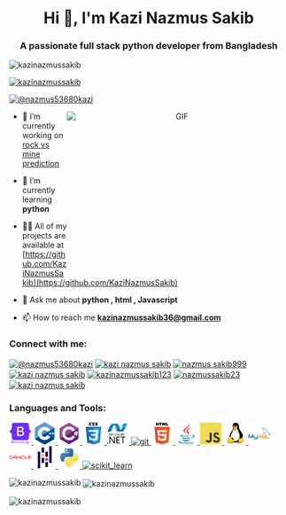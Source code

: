 <h1 align="center">Hi 👋, I'm Kazi Nazmus Sakib</h1>
<h3 align="center">A passionate full stack python developer from Bangladesh</h3>

<p align="left"> <img src="https://komarev.com/ghpvc/?username=kazinazmussakib&label=Profile%20views&color=0e75b6&style=flat" alt="kazinazmussakib" /> </p>

<p align="left"> <a href="https://github.com/ryo-ma/github-profile-trophy"><img src="https://github-profile-trophy.vercel.app/?username=kazinazmussakib" alt="kazinazmussakib" /></a> </p>

<p align="left"> <a href="https://twitter.com/@nazmus53680kazi" target="blank"><img src="https://img.shields.io/twitter/follow/@nazmus53680kazi?logo=twitter&style=for-the-badge" alt="@nazmus53680kazi" /></a> </p>
<a target="_blank" align="center">
  <img align="right" top="500" height="300" width="400" alt="GIF" src="https://media.giphy.com/media/SWoSkN6DxTszqIKEqv/giphy.gif">
</a>

- 🔭 I’m currently working on [rock vs mine prediction](https://colab.research.google.com/drive/11A1SIk9yMO5n-DJbToGBMXSnQ4YkHCAV)

- 🌱 I’m currently learning **python**

- 👨‍💻 All of my projects are available at [https://github.com/KaziNazmusSakib](https://github.com/KaziNazmusSakib)

- 💬 Ask me about **python , html , Javascript**

- 📫 How to reach me **kazinazmussakib36@gmail.com**

<h3 align="left">Connect with me:</h3>
<p align="left">
<a href="https://twitter.com/@nazmus53680kazi" target="blank"><img align="center" src="https://raw.githubusercontent.com/rahuldkjain/github-profile-readme-generator/master/src/images/icons/Social/twitter.svg" alt="@nazmus53680kazi" height="30" width="40" /></a>
<a href="https://linkedin.com/in/kazi nazmus sakib" target="blank"><img align="center" src="https://raw.githubusercontent.com/rahuldkjain/github-profile-readme-generator/master/src/images/icons/Social/linked-in-alt.svg" alt="kazi nazmus sakib" height="30" width="40" /></a>
<a href="https://kaggle.com/nazmus sakib999" target="blank"><img align="center" src="https://raw.githubusercontent.com/rahuldkjain/github-profile-readme-generator/master/src/images/icons/Social/kaggle.svg" alt="nazmus sakib999" height="30" width="40" /></a>
<a href="https://fb.com/kazi nazmus sakib" target="blank"><img align="center" src="https://raw.githubusercontent.com/rahuldkjain/github-profile-readme-generator/master/src/images/icons/Social/facebook.svg" alt="kazi nazmus sakib" height="30" width="40" /></a>
<a href="https://instagram.com/kazinazmussakib123" target="blank"><img align="center" src="https://raw.githubusercontent.com/rahuldkjain/github-profile-readme-generator/master/src/images/icons/Social/instagram.svg" alt="kazinazmussakib123" height="30" width="40" /></a>
<a href="https://www.codechef.com/users/nazmussakib23" target="blank"><img align="center" src="https://cdn.jsdelivr.net/npm/simple-icons@3.1.0/icons/codechef.svg" alt="nazmussakib23" height="30" width="40" /></a>
<a href="https://www.hackerrank.com/kazi nazmus sakib" target="blank"><img align="center" src="https://raw.githubusercontent.com/rahuldkjain/github-profile-readme-generator/master/src/images/icons/Social/hackerrank.svg" alt="kazi nazmus sakib" height="30" width="40" /></a>
</p>

<h3 align="left">Languages and Tools:</h3>
<p align="left"> <a href="https://getbootstrap.com" target="_blank" rel="noreferrer"> <img src="https://raw.githubusercontent.com/devicons/devicon/master/icons/bootstrap/bootstrap-plain-wordmark.svg" alt="bootstrap" width="40" height="40"/> </a> <a href="https://www.w3schools.com/cpp/" target="_blank" rel="noreferrer"> <img src="https://raw.githubusercontent.com/devicons/devicon/master/icons/cplusplus/cplusplus-original.svg" alt="cplusplus" width="40" height="40"/> </a> <a href="https://www.w3schools.com/cs/" target="_blank" rel="noreferrer"> <img src="https://raw.githubusercontent.com/devicons/devicon/master/icons/csharp/csharp-original.svg" alt="csharp" width="40" height="40"/> </a> <a href="https://www.w3schools.com/css/" target="_blank" rel="noreferrer"> <img src="https://raw.githubusercontent.com/devicons/devicon/master/icons/css3/css3-original-wordmark.svg" alt="css3" width="40" height="40"/> </a> <a href="https://dotnet.microsoft.com/" target="_blank" rel="noreferrer"> <img src="https://raw.githubusercontent.com/devicons/devicon/master/icons/dot-net/dot-net-original-wordmark.svg" alt="dotnet" width="40" height="40"/> </a> <a href="https://git-scm.com/" target="_blank" rel="noreferrer"> <img src="https://www.vectorlogo.zone/logos/git-scm/git-scm-icon.svg" alt="git" width="40" height="40"/> </a> <a href="https://www.w3.org/html/" target="_blank" rel="noreferrer"> <img src="https://raw.githubusercontent.com/devicons/devicon/master/icons/html5/html5-original-wordmark.svg" alt="html5" width="40" height="40"/> </a> <a href="https://www.java.com" target="_blank" rel="noreferrer"> <img src="https://raw.githubusercontent.com/devicons/devicon/master/icons/java/java-original.svg" alt="java" width="40" height="40"/> </a> <a href="https://developer.mozilla.org/en-US/docs/Web/JavaScript" target="_blank" rel="noreferrer"> <img src="https://raw.githubusercontent.com/devicons/devicon/master/icons/javascript/javascript-original.svg" alt="javascript" width="40" height="40"/> </a> <a href="https://www.linux.org/" target="_blank" rel="noreferrer"> <img src="https://raw.githubusercontent.com/devicons/devicon/master/icons/linux/linux-original.svg" alt="linux" width="40" height="40"/> </a> <a href="https://www.mysql.com/" target="_blank" rel="noreferrer"> <img src="https://raw.githubusercontent.com/devicons/devicon/master/icons/mysql/mysql-original-wordmark.svg" alt="mysql" width="40" height="40"/> </a> <a href="https://www.oracle.com/" target="_blank" rel="noreferrer"> <img src="https://raw.githubusercontent.com/devicons/devicon/master/icons/oracle/oracle-original.svg" alt="oracle" width="40" height="40"/> </a> <a href="https://pandas.pydata.org/" target="_blank" rel="noreferrer"> <img src="https://raw.githubusercontent.com/devicons/devicon/2ae2a900d2f041da66e950e4d48052658d850630/icons/pandas/pandas-original.svg" alt="pandas" width="40" height="40"/> </a> <a href="https://www.python.org" target="_blank" rel="noreferrer"> <img src="https://raw.githubusercontent.com/devicons/devicon/master/icons/python/python-original.svg" alt="python" width="40" height="40"/> </a> <a href="https://scikit-learn.org/" target="_blank" rel="noreferrer"> <img src="https://upload.wikimedia.org/wikipedia/commons/0/05/Scikit_learn_logo_small.svg" alt="scikit_learn" width="40" height="40"/> </a> </p>

<p><img align="left" src="https://github-readme-stats.vercel.app/api/top-langs?username=kazinazmussakib&show_icons=true&locale=en&layout=compact" alt="kazinazmussakib" /></p>

<p>&nbsp;<img align="center" src="https://github-readme-stats.vercel.app/api?username=kazinazmussakib&show_icons=true&locale=en" alt="kazinazmussakib" /></p>

<p><img align="center" src="https://github-readme-streak-stats.herokuapp.com/?user=kazinazmussakib&" alt="kazinazmussakib" /></p>
